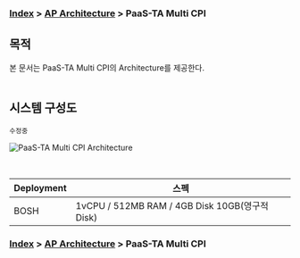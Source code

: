 ### [Index](https://github.com/okpc579/paasta-guide-new/blob/main/README.md) > [AP Architecture](../README.md) > PaaS-TA Multi CPI

## 목적
본 문서는 PaaS-TA Multi CPI의 Architecture를 제공한다.
<br><br>

## 시스템 구성도
``` 수정중 ```
<br>



![PaaS-TA Multi CPI Architecture](image/ap_architecture_multi_cpi.png)

<br>

| Deployment |  스펙 |
|------------|------|
| BOSH | 1vCPU / 512MB RAM / 4GB Disk 10GB(영구적 Disk) |



### [Index](https://github.com/okpc579/paasta-guide-new/blob/main/README.md) > [AP Architecture](../README.md) > PaaS-TA Multi CPI
